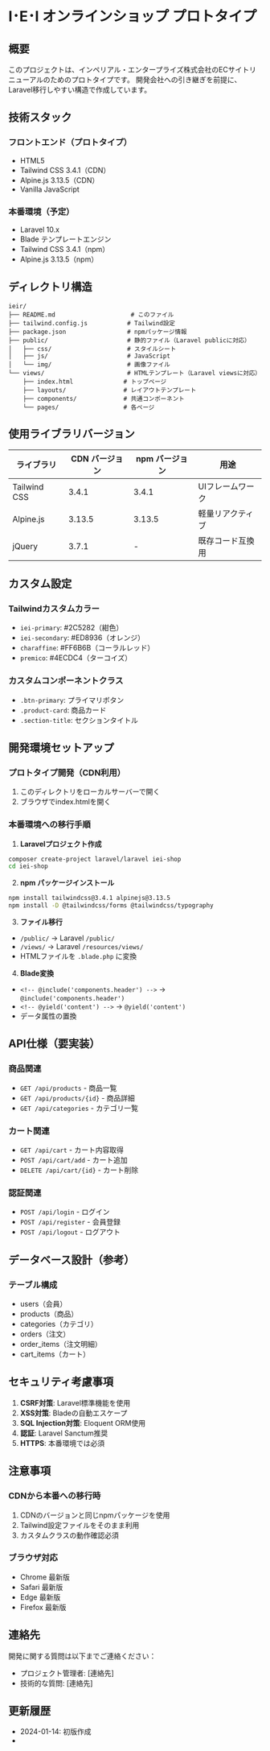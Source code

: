 # I･E･I オンラインショップ プロトタイプ

## 概要
このプロジェクトは、インペリアル・エンタープライズ株式会社のECサイトリニューアルのためのプロトタイプです。
開発会社への引き継ぎを前提に、Laravel移行しやすい構造で作成しています。

## 技術スタック

### フロントエンド（プロトタイプ）
- HTML5
- Tailwind CSS 3.4.1（CDN）
- Alpine.js 3.13.5（CDN）
- Vanilla JavaScript

### 本番環境（予定）
- Laravel 10.x
- Blade テンプレートエンジン
- Tailwind CSS 3.4.1（npm）
- Alpine.js 3.13.5（npm）

## ディレクトリ構造

```
ieir/
├── README.md                     # このファイル
├── tailwind.config.js           # Tailwind設定
├── package.json                 # npmパッケージ情報
├── public/                      # 静的ファイル（Laravel publicに対応）
│   ├── css/                     # スタイルシート
│   ├── js/                      # JavaScript
│   └── img/                     # 画像ファイル
└── views/                       # HTMLテンプレート（Laravel viewsに対応）
    ├── index.html              # トップページ
    ├── layouts/                # レイアウトテンプレート
    ├── components/             # 共通コンポーネント
    └── pages/                  # 各ページ
```

## 使用ライブラリバージョン

| ライブラリ | CDN バージョン | npm バージョン | 用途 |
|-----------|---------------|---------------|------|
| Tailwind CSS | 3.4.1 | 3.4.1 | UIフレームワーク |
| Alpine.js | 3.13.5 | 3.13.5 | 軽量リアクティブ |
| jQuery | 3.7.1 | - | 既存コード互換用 |

## カスタム設定

### Tailwindカスタムカラー
- `iei-primary`: #2C5282（紺色）
- `iei-secondary`: #ED8936（オレンジ）
- `charaffine`: #FF6B6B（コーラルレッド）
- `premico`: #4ECDC4（ターコイズ）

### カスタムコンポーネントクラス
- `.btn-primary`: プライマリボタン
- `.product-card`: 商品カード
- `.section-title`: セクションタイトル

## 開発環境セットアップ

### プロトタイプ開発（CDN利用）
1. このディレクトリをローカルサーバーで開く
2. ブラウザでindex.htmlを開く

### 本番環境への移行手順

1. **Laravelプロジェクト作成**
```bash
composer create-project laravel/laravel iei-shop
cd iei-shop
```

2. **npm パッケージインストール**
```bash
npm install tailwindcss@3.4.1 alpinejs@3.13.5
npm install -D @tailwindcss/forms @tailwindcss/typography
```

3. **ファイル移行**
- `/public/` → Laravel `/public/`
- `/views/` → Laravel `/resources/views/`
- HTMLファイルを `.blade.php` に変換

4. **Blade変換**
- `<!-- @include('components.header') -->` → `@include('components.header')`
- `<!-- @yield('content') -->` → `@yield('content')`
- データ属性の置換

## API仕様（要実装）

### 商品関連
- `GET /api/products` - 商品一覧
- `GET /api/products/{id}` - 商品詳細
- `GET /api/categories` - カテゴリ一覧

### カート関連
- `GET /api/cart` - カート内容取得
- `POST /api/cart/add` - カート追加
- `DELETE /api/cart/{id}` - カート削除

### 認証関連
- `POST /api/login` - ログイン
- `POST /api/register` - 会員登録
- `POST /api/logout` - ログアウト

## データベース設計（参考）

### テーブル構成
- users（会員）
- products（商品）
- categories（カテゴリ）
- orders（注文）
- order_items（注文明細）
- cart_items（カート）

## セキュリティ考慮事項

1. **CSRF対策**: Laravel標準機能を使用
2. **XSS対策**: Bladeの自動エスケープ
3. **SQL Injection対策**: Eloquent ORM使用
4. **認証**: Laravel Sanctum推奨
5. **HTTPS**: 本番環境では必須

## 注意事項

### CDNから本番への移行時
1. CDNのバージョンと同じnpmパッケージを使用
2. Tailwind設定ファイルをそのまま利用
3. カスタムクラスの動作確認必須

### ブラウザ対応
- Chrome 最新版
- Safari 最新版
- Edge 最新版
- Firefox 最新版

## 連絡先
開発に関する質問は以下までご連絡ください：
- プロジェクト管理者: [連絡先]
- 技術的な質問: [連絡先]

## 更新履歴
- 2024-01-14: 初版作成
- [更新日]: [更新内容]